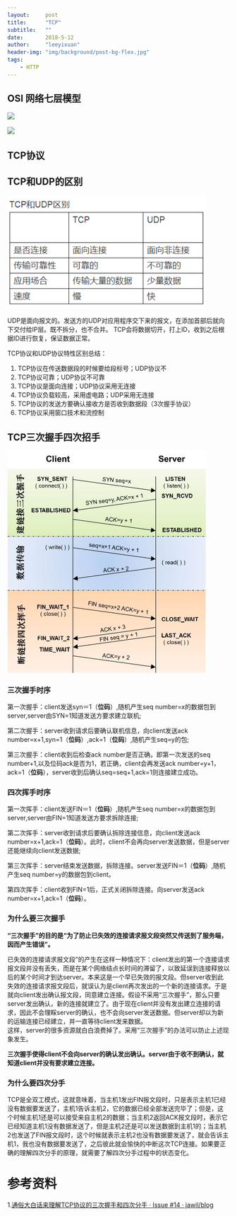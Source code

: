 ```yaml
---
layout:     post
title:      "TCP"
subtitle:   ""
date:       2018-5-12
author:     "leeyixuan"
header-img: "img/background/post-bg-flex.jpg"
tags:
    - HTTP
---
```


## OSI 网络七层模型
![][1]

![][2]

## TCP协议

## TCP和UDP的区别


 <img class="shadow" width="450" src="https://www.github.com/CoolRabbit520/photos/raw/master/%E5%B0%8F%E4%B9%A6%E5%8C%A0/1522401448322.jpg" />

UDP是面向报文的。发送方的UDP对应用程序交下来的报文，在添加首部后就向下交付给IP层。既不拆分，也不合并。
TCP会将数据切开，打上ID，收到之后根据ID进行恢复，保证数据正常。

TCP协议和UDP协议特性区别总结：
  1. TCP协议在传送数据段的时候要给段标号；UDP协议不
  2. TCP协议可靠；UDP协议不可靠
  3. TCP协议是面向连接；UDP协议采用无连接
  4. TCP协议负载较高，采用虚电路；UDP采用无连接
  5. TCP协议的发送方要确认接收方是否收到数据段（3次握手协议）
  6. TCP协议采用窗口技术和流控制

## TCP三次握手四次招手

 <img class="shadow" width="450" src="https://www.github.com/CoolRabbit520/photos/raw/master/%E5%B0%8F%E4%B9%A6%E5%8C%A0/1522410518079.jpg" />

### 三次握手时序
第一次握手：client发送syn＝1（**位码**）,随机产生seq number=x的数据包到server,server由SYN=1知道发送方要求建立联机;

第二次握手：server收到请求后要确认联机信息，向client发送ack number=x+1,syn=1（**位码**）,ack=1（**位码**）,随机产生seq=y的包;

第三次握手：client收到后检查ack number是否正确，即第一次发送的seq number+1,以及位码ack是否为1，若正确，client会再发送ack number=y+1，ack=1（**位码**），server收到后确认seq=seq+1,ack=1则连接建立成功。

### 四次挥手时序
第一次挥手：client发送FIN＝1（**位码**）,随机产生seq number=x的数据包到server,server由FIN=1知道发送方要求拆除连接;

第二次挥手：server收到请求后要确认拆除连接信息，向client发送ack number=x+1,ack=1（**位码**）。此时，client不会再向server发送数据，但是server还能继续向client发送数据;

第三次挥手：server结束发送数据，拆除连接。server发送FIN＝1（**位码**）,随机产生seq number=y的数据包到client。

第四次挥手：client收到FIN=1后，正式关闭拆除连接。向server发送ack number=x+1,ack=1（**位码**）。
### 为什么要三次握手
**“三次握手”的目的是“为了防止已失效的连接请求报文段突然又传送到了服务端，因而产生错误”。**

已失效的连接请求报文段”的产生在这样一种情况下：client发出的第一个连接请求报文段并没有丢失，而是在某个网络结点长时间的滞留了，以致延误到连接释放以后的某个时间才到达server。本来这是一个早已失效的报文段。但server收到此失效的连接请求报文段后，就误认为是client再次发出的一个新的连接请求。于是就向client发出确认报文段，同意建立连接。假设不采用“三次握手”，那么只要server发出确认，新的连接就建立了。由于现在client并没有发出建立连接的请求，因此不会理睬server的确认，也不会向server发送数据。但server却以为新的运输连接已经建立，并一直等待client发来数据。     
这样，server的很多资源就白白浪费掉了。采用“三次握手”的办法可以防止上述现象发生。

**三次握手使得client不会向server的确认发出确认。server由于收不到确认，就知道client并没有要求建立连接。**

### 为什么要四次分手
TCP是全双工模式，这就意味着，当主机1发出FIN报文段时，只是表示主机1已经没有数据要发送了，主机1告诉主机2，它的数据已经全部发送完毕了；但是，这个时候主机1还是可以接受来自主机2的数据；当主机2返回ACK报文段时，表示它已经知道主机1没有数据发送了，但是主机2还是可以发送数据到主机1的；当主机2也发送了FIN报文段时，这个时候就表示主机2也没有数据要发送了，就会告诉主机1，我也没有数据要发送了，之后彼此就会愉快的中断这次TCP连接。如果要正确的理解四次分手的原理，就需要了解四次分手过程中的状态变化。


# 参考资料
1.[通俗大白话来理解TCP协议的三次握手和四次分手 · Issue #14 · jawil/blog](https://github.com/jawil/blog/issues/14)



  [1]: https://www.github.com/CoolRabbit520/photos/raw/master/%E5%B0%8F%E4%B9%A6%E5%8C%A0/1522410459874.jpg
  [2]: https://www.github.com/CoolRabbit520/photos/raw/master/%E5%B0%8F%E4%B9%A6%E5%8C%A0/1522410476858.jpg
